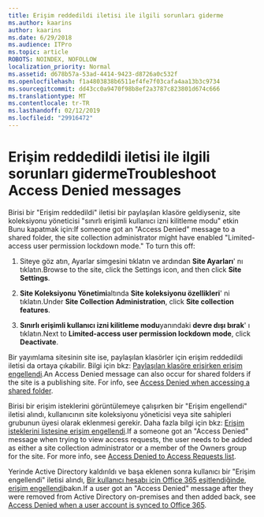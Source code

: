 ```yaml
---
title: Erişim reddedildi iletisi ile ilgili sorunları giderme
ms.author: kaarins
author: kaarins
ms.date: 6/29/2018
ms.audience: ITPro
ms.topic: article
ROBOTS: NOINDEX, NOFOLLOW
localization_priority: Normal
ms.assetid: d678b57a-53ad-4414-9423-d8726a0c532f
ms.openlocfilehash: f1a4803838b6511ef4fe7f03cafa4aa13b3c9734
ms.sourcegitcommit: dd43cc0a9470f98b8ef2a3787c823801d674c666
ms.translationtype: MT
ms.contentlocale: tr-TR
ms.lasthandoff: 02/12/2019
ms.locfileid: "29916472"
---
```

# <a name="troubleshoot-access-denied-messages"></a><span data-ttu-id="6f9f2-102">Erişim reddedildi iletisi ile ilgili sorunları giderme</span><span class="sxs-lookup"><span data-stu-id="6f9f2-102">Troubleshoot Access Denied messages</span></span>

<span data-ttu-id="6f9f2-p101">Birisi bir "Erişim reddedildi" iletisi bir paylaşılan klasöre geldiyseniz, site koleksiyonu yöneticisi "sınırlı erişimli kullanıcı izni kilitleme modu" etkin Bunu kapatmak için:</span><span class="sxs-lookup"><span data-stu-id="6f9f2-p101">If someone got an "Access Denied" message to a shared folder, the site collection administrator might have enabled "Limited-access user permission lockdown mode." To turn this off:</span></span> 
  
1. <span data-ttu-id="6f9f2-105">Siteye göz atın, Ayarlar simgesini tıklatın ve ardından **Site Ayarları**' nı tıklatın.</span><span class="sxs-lookup"><span data-stu-id="6f9f2-105">Browse to the site, click the Settings icon, and then click **Site Settings**.</span></span>
    
2. <span data-ttu-id="6f9f2-106">**Site Koleksiyonu Yönetimi**altında **Site koleksiyonu özellikleri**' ni tıklatın.</span><span class="sxs-lookup"><span data-stu-id="6f9f2-106">Under **Site Collection Administration**, click **Site collection features**.</span></span>
    
3. <span data-ttu-id="6f9f2-107">**Sınırlı erişimli kullanıcı izni kilitleme modu**yanındaki **devre dışı bırak**' ı tıklatın.</span><span class="sxs-lookup"><span data-stu-id="6f9f2-107">Next to **Limited-access user permission lockdown mode**, click **Deactivate**.</span></span>
    
<span data-ttu-id="6f9f2-p102">Bir yayımlama sitesinin site ise, paylaşılan klasörler için erişim reddedildi iletisi da ortaya çıkabilir. Bilgi için bkz: [Paylaşılan klasöre erişirken erişim engellendi](https://go.microsoft.com/fwlink/?linkid=2004317).</span><span class="sxs-lookup"><span data-stu-id="6f9f2-p102">An Access Denied message can also occur for shared folders if the site is a publishing site. For info, see [Access Denied when accessing a shared folder](https://go.microsoft.com/fwlink/?linkid=2004317).</span></span>
  
<span data-ttu-id="6f9f2-p103">Birisi bir erişim isteklerini görüntülemeye çalışırken bir "Erişim engellendi" iletisi alındı, kullanıcının site koleksiyonu yöneticisi veya site sahipleri grubunun üyesi olarak eklenmesi gerekir. Daha fazla bilgi için bkz: [Erişim isteklerini listesine erişim engellendi](https://go.microsoft.com/fwlink/?linkid=2004220).</span><span class="sxs-lookup"><span data-stu-id="6f9f2-p103">If a someone got an "Access Denied" message when trying to view access requests, the user needs to be added as either a site collection administrator or a member of the Owners group for the site. For more info, see [Access Denied to Access Requests list](https://go.microsoft.com/fwlink/?linkid=2004220).</span></span>
  
<span data-ttu-id="6f9f2-112">Yerinde Active Directory kaldırıldı ve başa eklenen sonra kullanıcı bir "Erişim engellendi" iletisi alındı, [Bir kullanıcı hesabı için Office 365 eşitlendiğinde, erişim engellendi](https://go.microsoft.com/fwlink/?linkid=2004318)bakın.</span><span class="sxs-lookup"><span data-stu-id="6f9f2-112">If a user got an "Access Denied" message after they were removed from Active Directory on-premises and then added back, see [Access Denied when a user account is synced to Office 365](https://go.microsoft.com/fwlink/?linkid=2004318).</span></span>
  

